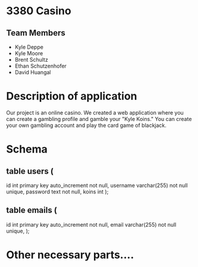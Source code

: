 # 3380 Casino

## Team Members
* Kyle Deppe
* Kyle Moore
* Brent Schultz
* Ethan Schutzenhofer
* David Huangal

# Description of application
Our project is an online casino. We created a web application where you can create a gambling profile and gamble your "Kyle Koins."
You can create your own gambling account and play the card game of blackjack. 
# Schema
## table users (
id int primary key auto_increment not null,
username varchar(255) not null unique,
password text not null,
koins int
);

## table emails (
id int primary key auto_increment not null,
email varchar(255) not null unique,
);

# Other necessary parts....
